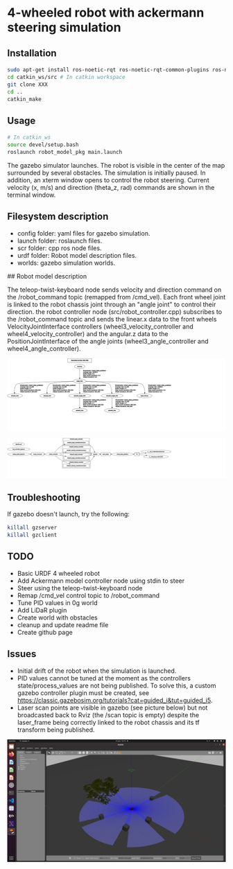 # 4-wheeled robot with ackermann steering simulation

## Installation

```bash
sudo apt-get install ros-noetic-rqt ros-noetic-rqt-common-plugins ros-noetic-gazebo-ros-pkgs ros-noetic-gazebo-msgs ros-noetic-gazebo-plugins ros-noetic-gazebo-ros-control ros-noetic-teleop-twist-keyboard ros-noetic-ros-controllers
cd catkin_ws/src # In catkin workspace
git clone XXX
cd ..
catkin_make
```

## Usage

```bash
# In catkin_ws
source devel/setup.bash
roslaunch robot_model_pkg main.launch
```

The gazebo simulator launches. The robot is visible in the center of the map surrounded by several obstacles. The simulation is initially paused.
In addition, an xterm window opens to control the robot steering. 
Current velocity (x, m/s) and direction (theta_z, rad) commands are shown in the terminal window.

## Filesystem description

- config folder: yaml files for gazebo simulation.
- launch folder: roslaunch files.
- scr folder: cpp ros node files.
- urdf folder: Robot model description files.
- worlds: gazebo simulation worlds.


## Robot model description

The teleop-twist-keyboard node sends velocity and direction command on the /robot_command topic (remapped from /cmd_vel).
Each front wheel joint is linked to the robot chassis joint through an "angle joint" to control their direction.
the robot controller node (src/robot_controller.cpp) subscribes to the /robot_command topic and sends the linear.x data to the front wheels VelocityJointInterface controllers (wheel3_velocity_controller and wheel4_velocity_controller) and the angular.z data to the PositionJointInterface of the angle joints (wheel3_angle_controller and wheel4_angle_controller).

![TF tree](images/frames.svg "TF tree of the robot.")

![Nodes graph](images/rosgraph.svg "Nodes graph of the robot.")

## Troubleshooting

If gazebo doesn't launch, try the following:

```bash
killall gzserver
killall gzclient
```

## TODO

- Basic URDF 4 wheeled robot
- Add Ackermann model controller node using stdin to steer
- Steer using the teleop-twist-keyboard node
- Remap /cmd_vel control topic to /robot_command
- Tune PID values in 0g world
- Add LiDaR plugin
- Create world with obstacles
- cleanup and update readme file
- Create github page

## Issues

- Initial drift of the robot when the simulation is launched.
- PID values cannot be tuned at the moment as the controllers state/process_values are not being published. To solve this, a custom gazebo controller plugin must be created, see https://classic.gazebosim.org/tutorials?cat=guided_i&tut=guided_i5.
- Laser scan points are visible in gazebo (see picture below) but not broadcasted back to Rviz (the /scan topic is empty) despite the laser_frame being correctly linked to the robot chassis and its tf transform being published.

![Laser scan in gazebo](images/gazebo.png "Laser scan in gazebo.")